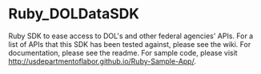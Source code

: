 Ruby_DOLDataSDK
===============

Ruby SDK to ease access to DOL's and other federal agencies' APIs. For a list of APIs that this SDK has been tested against, please see the wiki. For documentation, please see the readme. For sample code, please visit http://usdepartmentoflabor.github.io/Ruby-Sample-App/.
